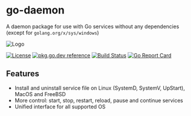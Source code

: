 # go-daemon

A daemon package for use with Go services without any dependencies (except for `golang.org/x/sys/windows`)

![Logo](https://github.com/stdatiks/go-daemon/blob/master/.github/images/go-daemon.1280x640.png?raw=true)

[![License][lic-img]][lic] [![pkg.go.dev reference][go.dev-img]][go.dev] [![Build Status][ci-img]][ci] [![Go Report Card][report-img]][report]

## Features

* Install and uninstall service file on Linux (SystemD, SystemV, UpStart), MacOS and FreeBSD
* More control: start, stop, restart, reload, pause and continue services
* Unified interface for all supported OS



[go.dev-img]: https://img.shields.io/badge/go.dev-reference-007d9c?logo=go&logoColor=white&style=flat-square
[go.dev]: https://pkg.go.dev/github.com/stdatiks/go-daemon
[doc-img]: https://img.shields.io/badge/go-documentation-blue.svg?style=flat-square
[doc]: https://godoc.org/github.com/stdatiks/go-daemon
[ci-img]: https://img.shields.io/travis/com/stdatiks/go-daemon.svg?style=flat-square
[ci]: https://travis-ci.com/stdatiks/go-daemon
[cov-img]: https://img.shields.io/codecov/c/github/stdatiks/go-daemon.svg?style=flat-square
[cov]: https://codecov.io/gh/stdatiks/go-daemon
[report-img]: https://goreportcard.com/badge/github.com/stdatiks/go-daemon?style=flat-square
[report]: https://goreportcard.com/report/stdatiks/go-daemon
[lic-img]: https://img.shields.io/badge/License-MIT-blue.svg?style=flat-square
[lic]: https://opensource.org/licenses/MIT

